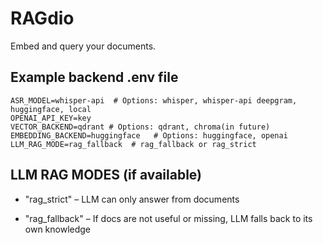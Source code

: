 # RAGdio

Embed and query your documents.

## Example backend .env file

```
ASR_MODEL=whisper-api  # Options: whisper, whisper-api deepgram, huggingface, local
OPENAI_API_KEY=key
VECTOR_BACKEND=qdrant # Options: qdrant, chroma(in future)
EMBEDDING_BACKEND=huggingface   # Options: huggingface, openai
LLM_RAG_MODE=rag_fallback  # rag_fallback or rag_strict
```

## LLM RAG MODES (if available)

- "rag_strict" – LLM can only answer from documents

- "rag_fallback" – If docs are not useful or missing, LLM falls back to its own knowledge
